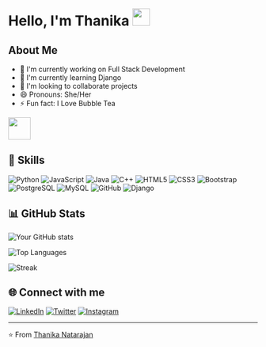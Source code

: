 # Hello, I'm Thanika <img src="https://media.giphy.com/media/hvRJCLFzcasrR4ia7z/giphy.gif" width="35">

## About Me

- 🔭 I'm currently working on Full Stack Development
- 🌱 I'm currently learning Django
- 👯 I'm looking to collaborate projects
- 😄 Pronouns: She/Her
- ⚡ Fun fact: I Love Bubble Tea 
<img src="https://tenor.com/bScJa.gif" width="45">

## 🚀 Skills

![Python](https://img.shields.io/badge/-Python-black?style=flat-square&logo=Python)
![JavaScript](https://img.shields.io/badge/-JavaScript-black?style=flat-square&logo=javascript)
![Java](https://img.shields.io/badge/-java-E34A86?style=flat-square&logo=java)
![C++](https://img.shields.io/badge/-C++-00599C?style=flat-square&logo=c)
![HTML5](https://img.shields.io/badge/-HTML5-E34F26?style=flat-square&logo=html5&logoColor=white)
![CSS3](https://img.shields.io/badge/-CSS3-1572B6?style=flat-square&logo=css3)
![Bootstrap](https://img.shields.io/badge/-Bootstrap-563D7C?style=flat-square&logo=bootstrap)
![PostgreSQL](https://img.shields.io/badge/-PostgreSQL-336791?style=flat-square&logo=postgresql)
![MySQL](https://img.shields.io/badge/-MySQL-black?style=flat-square&logo=mysql)
![GitHub](https://img.shields.io/badge/-GitHub-181717?style=flat-square&logo=github)
![Django](https://img.shields.io/badge/Django-092E20?style=for-the-badge&logo=django&logoColor=green)

## 📊 GitHub Stats

![Your GitHub stats]([https://github-readme-stats.vercel.app/api?username=YourGitHubUsernam&show_icons=true&theme=radical](https://github-readme-stats.vercel.app/api?username=ThanikaNatarajan&theme=algolia&show_icons=true&hide_border=true&count_private=true))

![Top Languages](https://github-readme-stats.vercel.app/api?username=ThanikaNatarajan&theme=algolia&show_icons=true&hide_border=true&count_private=true)

![Streak](https://github-readme-streak-stats.herokuapp.com/?user=ThanikaNatarajan&theme=algolia&hide_border=true)

## 🌐 Connect with me

[![LinkedIn](https://img.shields.io/badge/LinkedIn-%230077B5.svg?logo=linkedin&logoColor=white)]([https://linkedin.com/in/YourLinkedInUsername](https://www.linkedin.com/in/thanika-natarajan/)) 
[![Twitter](https://img.shields.io/badge/Twitter-%231DA1F2.svg?logo=Twitter&logoColor=white)](https://twitter.com/YourTwitterUsername) 
[![Instagram](https://img.shields.io/badge/Instagram-%23E4405F.svg?logo=Instagram&logoColor=white)](https://instagram.com/YourInstagramUsername)

---

⭐️ From [Thanika Natarajan](https://github.com/ThanikaNatarajan)
